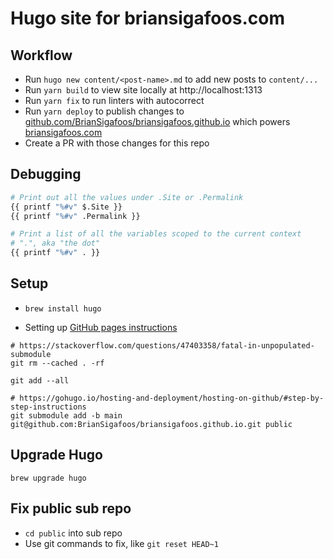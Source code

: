 # Hugo site for briansigafoos.com

## Workflow

- Run `hugo new content/<post-name>.md` to add new posts to `content/...`
- Run `yarn build` to view site locally at http://localhost:1313
- Run `yarn fix` to run linters with autocorrect
- Run `yarn deploy` to publish changes to [github.com/BrianSigafoos/briansigafoos.github.io](https://github.com/BrianSigafoos/briansigafoos.github.io) which powers [briansigafoos.com](https://briansigafoos.com)
- Create a PR with those changes for this repo

## Debugging

```bash
# Print out all the values under .Site or .Permalink
{{ printf "%#v" $.Site }}
{{ printf "%#v" .Permalink }}

# Print a list of all the variables scoped to the current context
# ".", aka "the dot"
{{ printf "%#v" . }}
```

## Setup

- `brew install hugo`

- Setting up [GitHub pages instructions](https://gohugo.io/hosting-and-deployment/hosting-on-github/#readout)

```shell
# https://stackoverflow.com/questions/47403358/fatal-in-unpopulated-submodule
git rm --cached . -rf

git add --all

# https://gohugo.io/hosting-and-deployment/hosting-on-github/#step-by-step-instructions
git submodule add -b main git@github.com:BrianSigafoos/briansigafoos.github.io.git public
```

## Upgrade Hugo

```shell
brew upgrade hugo
```

## Fix public sub repo

- `cd public` into sub repo
- Use git commands to fix, like `git reset HEAD~1`
